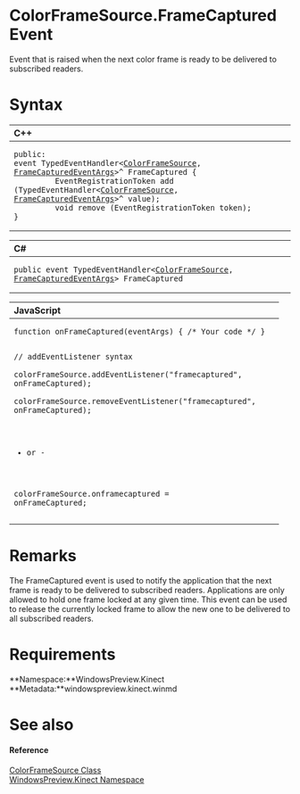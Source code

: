 ColorFrameSource.FrameCaptured Event  
====================================  

Event that is raised when the next color frame is ready to be delivered to subscribed readers. <span id="syntaxSection"></span>

Syntax  
======  

<table>
<colgroup>
<col width="100%" />
</colgroup>
<thead>
<tr class="header">
<th align="left">C++</th>
</tr>
</thead>
<tbody>
<tr class="odd">
<td align="left"><pre><code>public:  
event TypedEventHandler&lt;<a href="../../ColorFrameSource_Class.md">ColorFrameSource</a>, <a href="../../FrameCapturedEventArgs_Class.md">FrameCapturedEventArgs</a>&gt;^ FrameCaptured {  
         EventRegistrationToken add (TypedEventHandler&lt;<a href="../../ColorFrameSource_Class.md">ColorFrameSource</a>, <a href="../../FrameCapturedEventArgs_Class.md">FrameCapturedEventArgs</a>&gt;^ value);  
         void remove (EventRegistrationToken token);  
}</code></pre></td>
</tr>
</tbody>
</table>

<table>
<colgroup>
<col width="100%" />
</colgroup>
<thead>
<tr class="header">
<th align="left">C#</th>
</tr>
</thead>
<tbody>
<tr class="odd">
<td align="left"><pre><code>public event TypedEventHandler&lt;<a href="../../ColorFrameSource_Class.md">ColorFrameSource</a>, <a href="../../FrameCapturedEventArgs_Class.md">FrameCapturedEventArgs</a>&gt; FrameCaptured</code></pre></td>
</tr>
</tbody>
</table>

<table>
<colgroup>
<col width="100%" />
</colgroup>
<thead>
<tr class="header">
<th align="left">JavaScript</th>
</tr>
</thead>
<tbody>
<tr class="odd">
<td align="left"><pre><code>function onFrameCaptured(eventArgs) { /* Your code */ }  

// addEventListener syntax  
colorFrameSource.addEventListener(&quot;framecaptured&quot;, onFrameCaptured);  
colorFrameSource.removeEventListener(&quot;framecaptured&quot;, onFrameCaptured);  

- or -  

colorFrameSource.onframecaptured = onFrameCaptured;</code></pre></td>
</tr>
</tbody>
</table>

<span id="remarks"></span>

Remarks  
=======  

The FrameCaptured event is used to notify the application that the next frame is ready to be delivered to subscribed readers. Applications are only allowed to hold one frame locked at any given time. This event can be used to release the currently locked frame to allow the new one to be delivered to all subscribed readers.  

<span id="requirements"></span>

Requirements  
============  

**Namespace:**WindowsPreview.Kinect  
**Metadata:**windowspreview.kinect.winmd  

<span id="ID4E2"></span>

See also  
========  

<span id="ID4E4"></span>
#### Reference  

[ColorFrameSource Class](../../ColorFrameSource_Class.md)  
 [WindowsPreview.Kinect Namespace](../../../Kinect.md)  



<!--Please do not edit the data in the comment block below.-->
<!--
TOCTitle : FrameCaptured Event
RLTitle : ColorFrameSource.FrameCaptured Event
KeywordK : FrameCaptured event
KeywordK : ColorFrameSource.FrameCaptured event
KeywordF : WindowsPreview.Kinect.ColorFrameSource.FrameCaptured
KeywordF : ColorFrameSource.FrameCaptured
KeywordF : FrameCaptured
KeywordF : WindowsPreview.Kinect.ColorFrameSource.FrameCaptured
KeywordA : E:WindowsPreview.Kinect.ColorFrameSource.FrameCaptured
AssetID : E:WindowsPreview.Kinect.ColorFrameSource.FrameCaptured
Locale : en-us
CommunityContent : 1
APIType : Managed
APILocation : windowspreview.kinect.winmd
APIName : WindowsPreview.Kinect.ColorFrameSource.FrameCaptured
TargetOS : Windows
TopicType : kbSyntax
DevLang : VB
DevLang : CSharp
DevLang : JavaScript
DevLang : C++
DocSet : K4Wv2
ProjType : K4Wv2Proj
Technology : Kinect for Windows
Product : Kinect for Windows SDK v2
productversion : 20
-->
